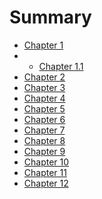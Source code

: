 # Summary
* [Chapter 1](chapter10/README.md)
* * [Chapter 1.1](chapter10/test.md)
* [Chapter 2]()
* [Chapter 3]()
* [Chapter 4]()
* [Chapter 5]()
* [Chapter 6]()
* [Chapter 7]()
* [Chapter 8]()
* [Chapter 9]()
* [Chapter 10](chapter10.md)
* [Chapter 11]()
* [Chapter 12]()

